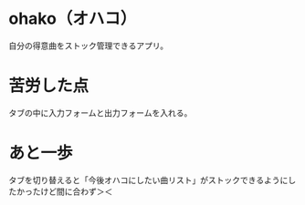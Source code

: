 # ohako（オハコ）
  自分の得意曲をストック管理できるアプリ。
  
# 苦労した点
  タブの中に入力フォームと出力フォームを入れる。

# あと一歩
  タブを切り替えると「今後オハコにしたい曲リスト」がストックできるようにしたかったけど間に合わず＞＜
